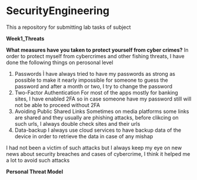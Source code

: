 # SecurityEngineering
This a repository for submitting lab tasks of subject

**Week1_Threats**

**What measures have you taken to protect yourself from cyber crimes?**
In order to protect myself from cybercrimes and other fishing threats, I have done the following things on perosonal level
1) Passwords
   Ì have always tried to have my passwords as strong as possible to make it nearly impossible for someone to guess the password and after a month or two, I try to change the password
2) Two-Factor Authentication
   For most of the apps mostly for banking sites, I have enabled 2FA so in case someone have my password still will not be able to proceed without 2FA
3) Avoiding Public Shared Links
   Sometimes on media platforms some links are shared and they usually are phishing attacks, before clikcing on such urls, I always double check sites and their urls
4) Data-backup
   I always use cloud services to have backup data of the device in order to retrieve the data in case of any mishap 

I had not been a victim of such attacks but I always keep my eye on new news about security breaches and cases of cybercrime, I think it helped me a lot to avoid such attacks

**Personal Threat Model**
